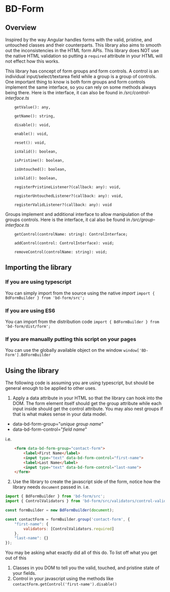 # BD-Form

## Overview
Inspired by the way Angular handles forms with the valid, pristine, and untouched classes and their counterparts. This library also aims to smooth out the inconsistencies in the HTML 
form APIs. This library does NOT use the native HTML validation so putting a `required` attribute in your HTML will not effect how this works. 

This library has concept of form groups and form controls. A control is an individual input/select/textarea field while a group is a group of controls. One important thing to know
is both form groups and form controls implement the same interface, so you can rely on some methods always being there. Here is the interface, it can also be found in */src/control-interface.ts*
```
    getValue(): any,

    getName(): string,

    disable(): void,

    enable(): void,

    reset(): void,

    isValid(): boolean,

    isPristine(): boolean,

    isUntouched(): boolean,

    isValid(): boolean,

    registerPristineListener?(callback: any): void,

    registerUntouchedListener?(callback: any): void,

    registerValidListener?(callback: any): void
```

Groups implement and additional interface to allow manipulation of the groups controls. Here is the interface, it cal also be found in */src/group-interface.ts*
```
    getControl(controlName: string): ControlInterface;

    addControl(control: ControlInterface): void;

    removeControl(controlName: string): void;
```

## Importing the library

### If you are using typescript
You can simply import from the source using the native *import* `import { BdFormBuilder } from 'bd-form/src';`

### If you are using ES6
You can import from the distribution code `import { BdFormBuilder } from 'bd-form/dist/form';`

### If you are manually putting this script on your pages
You can use the globally available object on the window `window['BD-Form'].BdFormBuilder`

## Using the library
The following code is assuming you are using typescript, but should be general enough to be applied to other uses.

1. Apply a data attribute in your HTML so that the library can hook into the DOM. The form element itself should get the group attribute while each input inside should get the control attribute.
You may also nest groups if that is what makes sense in your data model.
 * data-bd-form-group="*unique group name*"
 * data-bd-form-control="*field name*"
 
 i.e.
```html
    <form data-bd-form-group="contact-form">
        <label>First Name</label>
        <input type="text" data-bd-form-control="first-name">
        <label>Last Name</label>
        <input type="text" data-bd-form-control="last-name">
    </form>
```

2. Use the library to create the javascript side of the form, notice how the library needs `document` passed in.
i.e. 
```javascript
import { BdFormBuilder } from 'bd-form/src';
import { ControlValidators } from 'bd-form/src/validators/control-validators';

const formBuilder = new BdFormBuilder(document);

const contactForm = formBuilder.group('contact-form', {
    "first-name": {
        validators: [ControlValidators.required]
    },
    "last-name": {}
});
```

You may be asking what exactly did all of this do. To list off what you get out of this 
 1. Classes in you DOM to tell you the valid, touched, and pristine state of your fields.
 2. Control in your javascript using the methods like `contactForm.getControl('first-name').disable()`
